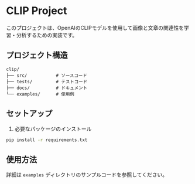 # CLIP Project

このプロジェクトは、OpenAIのCLIPモデルを使用して画像と文章の関連性を学習・分析するための実装です。

## プロジェクト構造

```
clip/
├── src/           # ソースコード
├── tests/         # テストコード
├── docs/          # ドキュメント
└── examples/      # 使用例
```

## セットアップ

1. 必要なパッケージのインストール
```bash
pip install -r requirements.txt
```

## 使用方法

詳細は `examples` ディレクトリのサンプルコードを参照してください。 